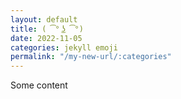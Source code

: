 ```yaml
---
layout: default
title: ( ͡° ͜ʖ ͡°)
date: 2022-11-05
categories: jekyll emoji
permalink: "/my-new-url/:categories"
---
```


Some content